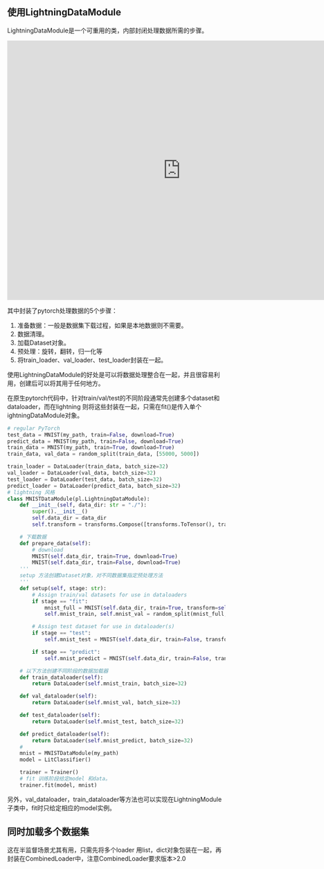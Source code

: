 ## 使用LightningDataModule

LightningDataModule是一个可重用的类，内部封闭处理数据所需的步骤。

<iframe src="https://pl-bolts-doc-images.s3.us-east-2.amazonaws.com/pl_docs/pt_dm_vid.m4v" scrolling="no" width="800px" height="600px" border="0" frameborder="no" framespacing="0" allowfullscreen="true"> </iframe>

其中封装了pytorch处理数据的5个步骤：
 1. 准备数据：一般是数据集下载过程，如果是本地数据则不需要。
 2. 数据清理。
 3. 加载Dataset对象。
 4. 预处理：旋转，翻转，归一化等
 5. 将train_loader、val_loader、test_loader封装在一起。

使用LightningDataModule的好处是可以将数据处理整合在一起，并且很容易利用，创建后可以将其用于任何地方。

在原生pytorch代码中，针对train/val/test的不同阶段通常先创建多个dataset和dataloader，而在lightning 则将这些封装在一起，只需在fit()是传入单个ightningDataModule对象。

```python
# regular PyTorch
test_data = MNIST(my_path, train=False, download=True)
predict_data = MNIST(my_path, train=False, download=True)
train_data = MNIST(my_path, train=True, download=True)
train_data, val_data = random_split(train_data, [55000, 5000])

train_loader = DataLoader(train_data, batch_size=32)
val_loader = DataLoader(val_data, batch_size=32)
test_loader = DataLoader(test_data, batch_size=32)
predict_loader = DataLoader(predict_data, batch_size=32)
# lightning 风格
class MNISTDataModule(pl.LightningDataModule):
    def __init__(self, data_dir: str = "./"):
        super().__init__()
        self.data_dir = data_dir
        self.transform = transforms.Compose([transforms.ToTensor(), transforms.Normalize((0.1307,), (0.3081,))])

    # 下载数据
    def prepare_data(self):
        # download
        MNIST(self.data_dir, train=True, download=True)
        MNIST(self.data_dir, train=False, download=True)
    '''
    setup 方法创建Dataset对象，对不同数据集指定预处理方法
    '''
    def setup(self, stage: str):
        # Assign train/val datasets for use in dataloaders
        if stage == "fit":
            mnist_full = MNIST(self.data_dir, train=True, transform=self.transform)
            self.mnist_train, self.mnist_val = random_split(mnist_full, [55000, 5000])

        # Assign test dataset for use in dataloader(s)
        if stage == "test":
            self.mnist_test = MNIST(self.data_dir, train=False, transform=self.transform)

        if stage == "predict":
            self.mnist_predict = MNIST(self.data_dir, train=False, transform=self.transform)

    # 以下方法创建不同阶段的数据加载器
    def train_dataloader(self):
        return DataLoader(self.mnist_train, batch_size=32)

    def val_dataloader(self):
        return DataLoader(self.mnist_val, batch_size=32)

    def test_dataloader(self):
        return DataLoader(self.mnist_test, batch_size=32)

    def predict_dataloader(self):
        return DataLoader(self.mnist_predict, batch_size=32)
    # 
    mnist = MNISTDataModule(my_path)
    model = LitClassifier()

    trainer = Trainer()
    # fit 训练阶段给定model 和data。
    trainer.fit(model, mnist)
```

另外，val_dataloader，train_dataloader等方法也可以实现在LightningModule子类中，fit时只给定相应的model实例。

## 同时加载多个数据集

这在半监督场景尤其有用，只需先将多个loader 用list，dict对象包装在一起，再封装在CombinedLoader中，注意CombinedLoader要求版本>2.0
